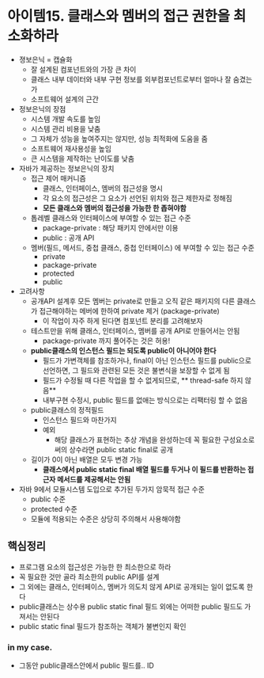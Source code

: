 # 아이템15. 클래스와 멤버의 접근 권한을 최소화하라
* 졍보은닉 = 캡슐화
	* 잘 설계된 컴포넌트와의 가장 큰 차이
	* 클래스 내부 데이터와 내부 구현 정보를 외부컴포넌트로부터 얼마나 잘 숨겼는가
	* 소프트웨어 설계의 근간
* 정보은닉의 장점
	* 시스템 개발 속도를 높임
	* 시스템 관리 비용을 낮춤
	* 그 자체가 성능을 높여주지는 않지만, 성능 최적화에 도움을 줌
	* 소프트웨어 재사용성을 높임
	* 큰 시스템을 제작하는 난이도를 낮춤
* 자바가 제공하는 정보은닉의 장치
	* 접근 제어 매커니즘
		* 클래스, 인터페이스, 멤버의 접근성을 명시
		* 각 요소의 접근성은 그 요소가 선언된 위치와 접근 제한자로 정해짐
		* **모든 클래스와 멤버의 접근성을 가능한 한 좁혀야함**
	* 톱레벨 클래스와 인터페이스에 부여할 수 있는 접근 수준
		* package-private : 해당 패키지 안에서만 이용
		* public : 공개 API
	* 멤버(필드, 메서드, 중첩 클래스, 중첩 인터페이스) 에 부여할 수 있는 접근 수준
		* private
		* package-private
		* protected
		* public
* 고려사항
	* 공개API 설계후 모든 멤버는 private로 만들고 오직 같은 패키지의 다른 클래스가 접근해야하는 메버에 한하여 private 제거 (package-private)
		* 이 작업이 자주 하게 된다면 컴포넌트 분리를 고려해보자
	* 테스트만을 위해 클래스, 인터페이스, 멤버를 공개 API로 만들어서는 안됨
		* package-private 까지 풀어주는 것은 허용!
	* **public클래스의 인스턴스 필드는 되도록 public이 아니어야 한다**
		* 필드가 가변객체를 참조하거나, final이 아닌 인스턴스 필드를 public으로 선언하면, 그 필드와 관련된 모든 것은 불변식을 보장할 수 없게 됨
		* 필드가 수정될 때 다른 작업을 할 수 없게되므로, ** thread-safe 하지 않음**
		* 내부구현 수정시, public 필드를 없애는 방식으로는 리팩터링 할 수 없음
	* public클래스의 정적필드
		* 인스턴스 필드와 마찬가지
		* 예외
			* 해당 클래스가 표현하는 추상 개념을 완성하는데 꼭 필요한 구성요소로써의 상수라면 public static final로 공개
	* 길이가 0이 아닌 배열은 모두 변경 가능
		* **클래스에서 public static final 배열 필드를 두거나 이 필드를 반환하는 접근자 메서드를 제공해서는 안됨**
* 자바 9에서 모듈시스템 도입으로 추가된 두가지 암묵적 접근 수준
	* public 수준
	* protected 수준
	* 모듈에 적용되는 수준은 상당히 주의해서 사용해야함

## 핵심정리
* 프로그램 요소의 접근성은 가능한 한 최소한으로 하라
* 꼭 필요한 것만 골라 최소한의 public API를 설계
* 그 외에는 클래스, 인터페이스, 멤버가 의도치 않게 API로 공개되는 일이 없도록 한다
* public클래스는 상수용 public static final 필드 외에는 어떠한 public 필드도 가져서는 안된다
* public static final 필드가 참조하는 객체가 불변인지 확인

###  in my case.
* 그동안 public클래스안에서 public 필드를.. ID
<!--stackedit_data:
eyJoaXN0b3J5IjpbLTU1MTgzMzI1OCwxMDkyMTE5NTU5XX0=
-->